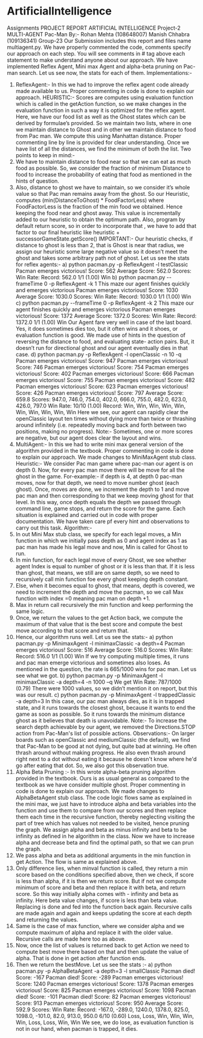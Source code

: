 ArtificialIntelligence
======================

Assignments
PROJECT REPORT ARTIFICIAL INTELLIGENCE
Project-2 MULTI-AGENT Pac-Man
By:- Rohan Mehta (108648007) Manish Chhabra (109136341) Group-23
Our Submission includes this report and files name multiagent.py. We have properly commented the code, comments specify our approach on each step. You will see comments in # tag above each statement to make understand anyone about our approach.
We have implemented Reflex Agent, Mini max Agent and alpha-beta pruning on Pac-man search. Let us see now, the stats for each of them.
Implementations:-
1) ReflexAgent:-
In this we had to improve the reflex agent code already made available to us. Proper commenting in code is done to explain our approach.
HEURISTIC:-
Scores are computes using evaluation function which is called in the getAction function, so we make changes in the evaluation function in such a way it is optimized for the reflex agent.
Here, we have our food list as well as the Ghost states which can be derived by formulae’s provided. So we maintain two lists, where in one we maintain distance to Ghost and in other we maintain distance to food from Pac man. We compute this using Manhattan distance. Proper commenting line by line is provided for clear understanding.
Once we have list of all the distances, we find the minimum of both the list.
Two points to keep in mind:-
1) We have to maintain distance to food near so that we can eat as much food as
possible. So, we consider the fraction of minimum Distance to food to increase the
probability of eating that food as mentioned in the hints of question.
2) Also, distance to ghost we have to maintain, so we consider it’s whole value so that
Pac man remains away from the ghost.
So our Heuristic, computes (min(DistanceToGhost) * FoodFactorLess) where FoodFactorLess is the fraction of the min food we obtained. Hence keeping the food near and ghost away. This value is incrementally added to our heuristic to obtain the optimum path.
Also, program by default return score, so in order to incorporate that , we have to add that factor to our final heuristic like heuristic + successorGameState.getScore()
IMPORTANT:-
Our heuristic checks, if distance to ghost is less than 2, that is Ghost is near that radius, we assign our heuristic some large negative value so it doesn’t meet the ghost and takes some arbitrary path not of ghost.
Let us see the stats for reflex agents:-
a) python pacman.py -p ReflexAgent -l testClassic
   Pacman emerges victorious! Score: 562
   Average Score: 562.0
Scores:
Win Rate:
Record:
562.0
1/1 (1.00)
Win
b) python pacman.py --frameTime 0 -p ReflexAgent -k 1
This maze our agent finishes quickly and emerges victorious
   Pacman emerges victorious! Score: 1030
   Average Score: 1030.0
Scores:
Win Rate:
Record:
1030.0
1/1 (1.00)
Win
c) python pacman.py --frameTime 0 -p ReflexAgent -k 2
This maze our agent finishes quickly and emerges victorious
   Pacman emerges victorious! Score: 1372
   Average Score: 1372.0
Scores:
Win Rate:
Record:
1372.0
1/1 (1.00)
Win
Our Agent fare very well in case of the last board. Yes, it does sometimes dies too, but it often wins and it shoes, or evaluation function is good.
We made use of hints in the question of reversing the distance to food, and evaluating state- action pairs.
But, it doesn’t run for directional ghost and our agent eventually dies in that case.
d) python pacman.py -p ReflexAgent -l openClassic -n 10 -q
Pacman emerges victorious! Score: 947 Pacman emerges victorious! Score: 746 Pacman emerges victorious! Score: 754 Pacman emerges victorious! Score: 402 Pacman emerges victorious! Score: 666 Pacman emerges victorious! Score: 755 Pacman emerges victorious! Score: 482 Pacman emerges victorious! Score: 623 Pacman emerges victorious! Score: 426 Pacman emerges victorious! Score: 797 Average Score: 659.8
Scores: 947.0, 746.0, 754.0, 402.0, 666.0, 755.0, 482.0, 623.0, 426.0, 797.0 Win Rate: 10/10 (1.00)
Record: Win, Win, Win, Win, Win, Win, Win, Win, Win, Win
Here we see, our agent can rapidly clear the openClassic layout ten times without dying more than twice or thrashing around infinitely (i.e. repeatedly moving back and forth between two positions, making no progress).
Note:- Sometimes, one or more scores are negative, but our agent does clear the layout and wins.
2) MultiAgent:-
In this we had to write mini max general version of the algorithm provided in the textbook. Proper commenting in code is done to explain our approach. We made changes to MiniMaxAgent stub class.
Heuristic:-
We consider Pac man game where pac-man our agent is on depth 0. Now, for every pac man move there will be move for all the ghost in the game. For-example:- if depth is 4, at depth 0 pac-man moves, now for that depth, we need to move number ghost (each ghost). Once, moves are done, we increment the depth to 1 and move pac man and then corresponding to that we keep moving ghost for that level. In this way, once depth equals the depth we passed through command line, game stops, and return the score for the game.
Each situation is explained and carried out in code with proper documentation. We have taken care pf every hint and observations to carry out this task.
Algorithm:-
1) In out Mini Max stub class, we specify for each legal moves, a Min function in which
we initially pass depth as 0 and agent index as 1 as pac man has made his legal move
and now, Min is called for Ghost to run.
2) In min function, for each legal move of every Ghost, we see whether agent Index is
equal to number of ghost or it is less than that. If it is less than ghost, that means, we still are on same depth, so we need to recursively call min function foe every ghost keeping depth constant.
3) Else, when it becomes equal to ghost, that means, depth is covered, we need to increment the depth and move the pacman, so we call Max function with index =0 meaning pac man on depth +1.
4) Max in return call recursively the min function and keep performing the same logic.
5) Once, we return the values to the get Action back, we compute the maximum of that value that is the best score and compute the best move according to that score
and return that.
6) Hence, our algorithm runs well.
Let us see the stats:-
a) python pacman.py -p MinimaxAgent -l minimaxClassic -a depth=4
   Pacman emerges victorious! Score: 516
   Average Score: 516.0
Scores:
Win Rate:
Record:
516.0
1/1 (1.00)
Win
If we try computing multiple times, it runs and pac man emerge victorious and sometimes also loses. As mentioned in the question, the rate is 665/1000 wins for pac man. Let us see what we got.
b) python pacman.py -p MinimaxAgent -l minimaxClassic -a depth=4 -n 1000 –q
         We get Win Rate:      787/1000 (0.79)
There were 1000 values, so we didn’t mention it on report, but this was our result.
c) python pacman.py -p MinimaxAgent -l trappedClassic -a depth=3
In this case, our pac man always dies, as it is in trapped state, and it runs towards the closest ghost, because it wants to end the game as soon as possible. So it runs towards the minimum distance ghost as it believes that death is unavoidable.
Note:- To increase the search depth achievable by our agent, we removed the Directions.STOP action from Pac-Man's list of possible actions.
Observations:-
On larger boards such as openClassic and mediumClassic (the default), we find that Pac-Man to be good at not dying, but quite bad at winning. He often thrash around without making progress. He also even thrash around right next to a dot without eating it because he doesn't know where he'd go after eating that dot. So, we also got this observation true.
3) Alpha Beta Pruning :-
In this wrote alpha-beta pruning algorithm provided in the textbook. Ours is as usual general as compared to the textbook as we have consider multiple ghost. Proper commenting in code is done to explain our approach. We made changes to AlphaBetaAgent stub class.
The code logic flows same as explained in the mini max, we just have to introduce alpha and beta variables into the function and use them to compare from our scores and then
replace them each time in the recursive function, thereby neglecting visiting the part of tree which has values not needed to be visited, hence pruning the graph.
We assign alpha and beta as minus infinity and beta to be infinity as defined in he algorithm in the class. Now we have to increase alpha and decrease beta and find the optimal path, so that we can prun the graph.
1) We pass alpha and beta as additional arguments in the min function in get Action. The flow is same as explained above.
2) Only difference lies, when minval function is called, they return a min score based on the conditions specified above, then we check, if score is less than alpha, if it is then we return score. But if not we compute minimum of score and beta and then replace it with beta, and return score. So this way initially alpha comes with - infinity and beta as infinity. Here beta value changes, if score is less than beta value. Replacing is done and fed into the function back again. Recursive calls are made again and again and keeps updating the score at each depth and returning the values.
3) Same is the case of max function, where we consider alpha and we compute maximum of alpha and replace it with the older value. Recursive calls are made here too as above.
4) Now, once the list of values is returned back to get Action we need to compute best move there based on that and then update the value of alpha. That is done in get action after function ends.
5) Then we return the bestMove.
Let us see the stats :-
a) python pacman.py -p AlphaBetaAgent -a depth=3 -l smallClassic
Pacman died! Score: -167
Pacman died! Score: -289
Pacman emerges victorious! Score: 1240 Pacman emerges victorious! Score: 1378 Pacman emerges victorious! Score: 825 Pacman emerges victorious! Score: 1098 Pacman died! Score: -101
Pacman died! Score: 82
Pacman emerges victorious! Score: 913 Pacman emerges victorious! Score: 950 Average Score: 592.9
Scores: Win Rate: Record:
-167.0, -289.0, 1240.0, 1378.0, 825.0, 1098.0, -101.0, 82.0, 913.0, 950.0 6/10 (0.60)
Loss, Loss, Win, Win, Win, Win, Loss, Loss, Win, Win
We see, we do lose, as evaluation function is not in our hand, when pacman is trapped, it dies.
